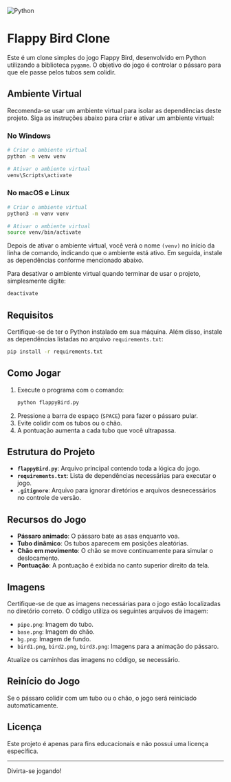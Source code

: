 ![Python](https://img.shields.io/badge/python-3670A0?style=for-the-badge&logo=python&logoColor=ffdd54)

# Flappy Bird Clone

Este é um clone simples do jogo Flappy Bird, desenvolvido em Python utilizando a biblioteca `pygame`. O objetivo do jogo é controlar o pássaro para que ele passe pelos tubos sem colidir.

## Ambiente Virtual

Recomenda-se usar um ambiente virtual para isolar as dependências deste projeto. Siga as instruções abaixo para criar e ativar um ambiente virtual:

### No Windows

```bash
# Criar o ambiente virtual
python -m venv venv

# Ativar o ambiente virtual
venv\Scripts\activate
```

### No macOS e Linux

```bash
# Criar o ambiente virtual
python3 -m venv venv

# Ativar o ambiente virtual
source venv/bin/activate
```

Depois de ativar o ambiente virtual, você verá o nome `(venv)` no início da linha de comando, indicando que o ambiente está ativo. Em seguida, instale as dependências conforme mencionado abaixo.

Para desativar o ambiente virtual quando terminar de usar o projeto, simplesmente digite:

```bash
deactivate
```
## Requisitos

Certifique-se de ter o Python instalado em sua máquina. Além disso, instale as dependências listadas no arquivo `requirements.txt`:

```bash
pip install -r requirements.txt
```

## Como Jogar

1. Execute o programa com o comando:
   ```bash
   python flappyBird.py
   ```
2. Pressione a barra de espaço (`SPACE`) para fazer o pássaro pular.
3. Evite colidir com os tubos ou o chão.
4. A pontuação aumenta a cada tubo que você ultrapassa.

## Estrutura do Projeto

- **`flappyBird.py`**: Arquivo principal contendo toda a lógica do jogo.
- **`requirements.txt`**: Lista de dependências necessárias para executar o jogo.
- **`.gitignore`**: Arquivo para ignorar diretórios e arquivos desnecessários no controle de versão.

## Recursos do Jogo

- **Pássaro animado**: O pássaro bate as asas enquanto voa.
- **Tubo dinâmico**: Os tubos aparecem em posições aleatórias.
- **Chão em movimento**: O chão se move continuamente para simular o deslocamento.
- **Pontuação**: A pontuação é exibida no canto superior direito da tela.

## Imagens

Certifique-se de que as imagens necessárias para o jogo estão localizadas no diretório correto. O código utiliza os seguintes arquivos de imagem:

- `pipe.png`: Imagem do tubo.
- `base.png`: Imagem do chão.
- `bg.png`: Imagem de fundo.
- `bird1.png`, `bird2.png`, `bird3.png`: Imagens para a animação do pássaro.

Atualize os caminhos das imagens no código, se necessário.

## Reinício do Jogo

Se o pássaro colidir com um tubo ou o chão, o jogo será reiniciado automaticamente.

## Licença

Este projeto é apenas para fins educacionais e não possui uma licença específica.

---
Divirta-se jogando!
